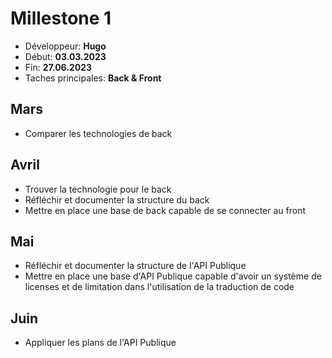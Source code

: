 # Millestone 1

- Développeur: **Hugo**
- Début: **03.03.2023**
- Fin: **27.06.2023**
- Taches principales: **Back & Front**

## Mars
- Comparer les technologies de back

## Avril
- Trouver la technologie pour le back
- Réfléchir et documenter la structure du back
- Mettre en place une base de back capable de se connecter au front

## Mai
- Réfléchir et documenter la structure de l'API Publique
- Mettre en place une base d'API Publique capable d'avoir un système de licenses et de limitation dans l'utilisation de la traduction de code

## Juin
- Appliquer les plans de l'API Publique
